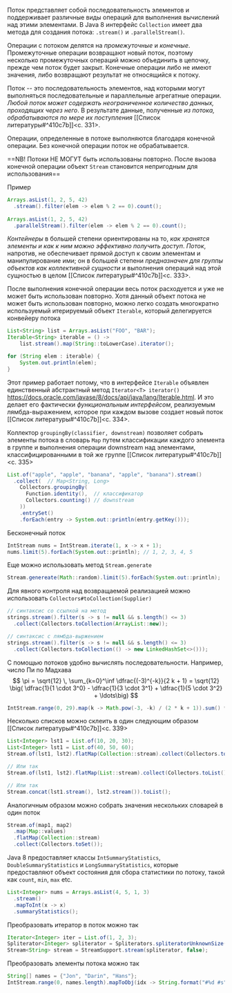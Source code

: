 Поток представляет собой последовательность элементов и поддерживает различные виды операций для выполнения вычислений над этими элементами. В Java 8 интерфейс `Collection` имеет два метода для создания потока: `.stream()` и `.parallelStream()`.

Операции с потоком делятся на _промежуточные_ и _конечные_. Промежуточные операции возвращают новый поток, поэтому несколько промежуточных операций можно объединить в цепочку, прежде чем поток будет закрыт. Конечные операции либо не имеют значения, либо возвращают результат не относящийся к потоку.

Поток -- это последовательность элементов, над которыми могут выполняться последовательные и параллельные агрегатные операции. _Любой поток может содержать неограниченное количество данных, проходящих через него_. В результате данные, полученные _из потока, обрабатываются по мере их поступления_ [[Список литературы#^410c7b]]<c. 331>.

Операции, определенные в потоке выполняются благодаря конечной операции. Без конечной операции поток не обрабатывается.

==NB! Потоки НЕ МОГУТ быть использованы повторно. После вызова конечной операции объект `Stream` становится непригодным для использования==

Пример
```java
Arrays.asList(1, 2, 5, 42)
  .stream().filter(elem -> elem % 2 == 0).count();
  
Arrays.asList(1, 2, 5, 42)
  .parallelStream().filter(elem -> elem % 2 == 0).count();
```

_Контейнеры_ в большей степени ориентированы на то, _как хранятся элементы и как к ним можно эффективно получить доступ_. _Поток_, напротив, не обеспечивает прямой доступ к своим элементам и манипулирование ими; он в большей степени _предназначен для группы объектов как коллективной сущности_ и выполнения операций над этой сущностью в целом [[Список литературы#^410c7b]]<c. 333>.

После выполнения конечной операции весь поток расходуется и уже не может быть использован повторно. Хотя данный объект потока не может быть использован повторно, можно легко создать многократно используемый итерируемый объект `Iterable`, который делегируется конвейеру потока
```java
List<String> list = Arrays.asList("FOO", "BAR");
Iterable<String> iterable = () -> 
    list.stream().map(String::toLowerCase).iterator();

for (String elem : iterable) {
    System.out.println(elem);
}
```

Этот пример работает потому, что в интерфейсе `Iterable` объявлен единственный абстрактный метод `Iterator<T> iterator()`  https://docs.oracle.com/javase/8/docs/api/java/lang/Iterable.html. И это делает его фактически _функциональным интерфейсом_, реализуемым лямбда-выражением, которое при каждом вызове создает новый поток [[Список литературы#^410c7b]]<c. 334>. 

Коллектор `groupingBy(classifier, downstream)` позволяет собрать элементы потока в словарь `Map` путем классификации каждого элемента в группе и выполнения операции downstream над элементами, классифицированными в той же группе [[Список литературы#^410c7b]]<c. 335>
```java
List.of("apple", "apple", "banana", "apple", "banana").stream()
  .collect(  // Map<String, Long>
    Collectors.groupingBy(
      Function.identity(),  // классификатор
      Collectors.counting() // downstream
    ))
	.entrySet()
	.forEach(entry -> System.out::println(entry.getKey()));
```

Бесконечный поток
```java
IntStream nums = IntStream.iterate(1, x -> x + 1);
nums.limit(5).forEach(System.out::println); // 1, 2, 3, 4, 5
```

Еще можно использовать метод `Stream.generate`
```java
Stream.genereate(Math::random).limit(5).forEach(System.out::println);
```

Для явного контроля над возвращаемой реализацией можно использовать `Collectors#toCollection(Supplier)`
```java
// синтаксис со ссылкой на метод
strings.stream().filter(s -> s != null && s.length() <= 3)
  .collect(Collectors.toCollection(ArrayList::new));

// синтаксис с лямбда-выржением
strings.stream().filter(s -> s != null && s.length() <= 3)
  .collect(Collectors.toCollection(() -> new LinkedHashSet<>()));
```

С помощью потоков удобно вычислять последовательности. Например, число Пи по Мадхава
$$
\pi = \sqrt{12} \, \sum_{k=0}^\inf \dfrac{(-3)^{-k}}{2 k + 1} = \sqrt{12} \big( \dfrac{1}{1 \cdot 3^0} - \dfrac{1}{3 \cdot 3^1} + \dfrac{1}{5 \cdot 3^2} + \ldots\big)
$$
```java
IntStream.range(0, 29).map(k -> Math.pow(-3, -k) / (2 * k + 1)).sum() * Math.sqrt(12);
```

Несколько списков можно склеить в один следующим образом [[Список литературы#^410c7b]]<c. 339>
```java
List<Integer> lst1 = List.of(10, 20, 30);
List<Integer> lst1 = List.of(40, 50, 60);
Stream.of(lst1, lst2).flatMap(Collection::stream).collect(Collectors.toList());

// Или так
Stream.of(lst1, lst2).flatMap(List::stream).collect(Collectors.toList());

// Или так
Stream.concat(lst1.stream(), lst2.stream()).toList();
```

Аналогичным образом можно собрать значения нескольких словарей в один поток
```java
Stream.of(map1, map2)
  .map(Map::values)
  .flatMap(Collection::stream)
  .collect(Collectors.toSet());
```

Java 8 предоставляет классы `IntSummaryStatistics`, `DoubleSummaryStatistics` и `LongSummaryStatistics`, которые предоставляют объект состояния для сбора статистики по потоку, такой как `count`, `min`, `max` etc.
```java
List<Integer> nums = Arrays.asList(4, 5, 1, 3)
  .stream()
  .mapToInt(x -> x)
  .summaryStatistics();
```

Преобразовать итератор в поток можно так
```java
Iterator<Integer> iter = List.of(1, 2, 3);
Spliterator<Integer> spliterator = Spliterators.spliteratorUnknownSize(iter, 0);
Stream<String> stream = StreamSupport.stream(spliterator, false);
```

Преобразовать элементы потока можно так
```java
String[] names = {"Jon", "Darin", "Hans"};
IntStream.range(0, names.length).mapToObj(idx -> String.format("#%d #s", idx, names[idx])).forEach(System.out::println);
```